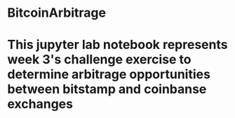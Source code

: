# BitcoinArbitrage
# This jupyter lab notebook represents week 3's challenge exercise to determine arbitrage opportunities between bitstamp and coinbanse exchanges
